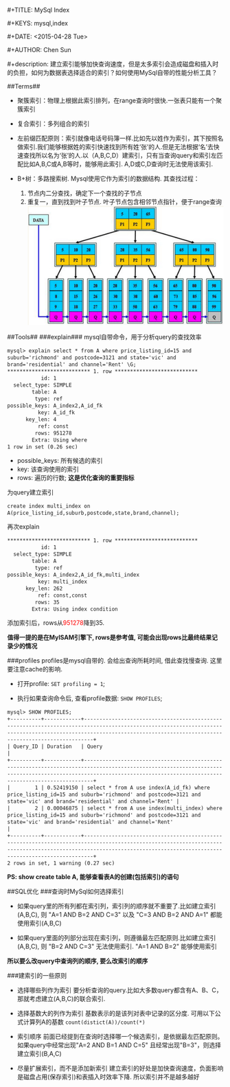  #+TITLE: MySql Index

 #+KEYS: mysql,index

 #+DATE: <2015-04-28 Tue>

 #+AUTHOR: Chen Sun

 #+description: 建立索引能够加快查询速度，但是太多索引会造成磁盘和插入时的负担，如何为数据表选择适合的索引？如何使用MySql自带的性能分析工具？

##Terms##
* 聚簇索引：物理上根据此索引排列，在range查询时很快.一张表只能有一个聚簇索引

* 复合索引：多列组合的索引

* 左前缀匹配原则：索引就像电话号码簿一样.比如先以姓作为索引，其下按照名做索引.我们能够根据姓的索引快速找到所有姓‘张’的人.但是无法根据‘名’去快速查找所以名为‘张’的人.以（A,B,C,D）建索引，只有当查询query和索引左匹配比如A,B,C或A,B等时，能够用此索引. A,D或C,D查询时无法使用该索引.

* B+树：多路搜索树. Mysql使用它作为索引的数据结构. 其查找过程：
    1. 节点内二分查找，确定下一个查找的子节点
    2. 重复一，直到找到叶子节点. 叶子节点包含相邻节点指针，便于range查询
![B+Tree](../imgs/b+tree.png)


##Tools##
###explain###
mysql自带命令，用于分析query的查找效率
```
mysql> explain select * from A where price_listing_id=15 and suburb='richmond' and postcode=3121 and state='vic' and brand='residential' and channel='Rent' \G;
*************************** 1. row ***************************
           id: 1
  select_type: SIMPLE
        table: A
         type: ref
possible_keys: A_index2,A_id_fk
          key: A_id_fk
      key_len: 4
          ref: const
         rows: 951278
        Extra: Using where
1 row in set (0.26 sec)
```

* possible_keys: 所有候选的索引
* key: 该查询使用的索引
* rows: 遍历的行数; **这是优化查询的重要指标**

为query建立索引
```
create index multi_index on A(price_listing_id,suburb,postcode,state,brand,channel);
```
再次explain
```
*************************** 1. row ***************************
           id: 1
  select_type: SIMPLE
        table: A
         type: ref
possible_keys: A_index2,A_id_fk,multi_index
          key: multi_index
      key_len: 262
          ref: const,const
         rows: 35
        Extra: Using index condition
```
添加索引后，rows从<span style='color:red'>951278</span>降到35.

**值得一提的是在MyISAM引擎下, rows是参考值, 可能会出现rows比最终结果记录少的情况**

###profiles
profiles是mysql自带的. 会给出查询所耗时间, 借此查找慢查询. 这里要注意cache的影响.

* 打开profile: ```SET profiling = 1```;

* 执行如果查询命令后, 查看profile数据: ```SHOW PROFILES```;
```
mysql> SHOW PROFILES;
+----------+------------+---------------------------------------------------------------------------------------------------------------------------------------------------------------------------------------------------------------------+
| Query_ID | Duration   | Query                                                                                                                                                                                                               |
+----------+------------+---------------------------------------------------------------------------------------------------------------------------------------------------------------------------------------------------------------------+
|        1 | 0.52419150 | select * from A use index(A_id_fk) where price_listing_id=15 and suburb='richmond' and postcode=3121 and state='vic' and brand='residential' and channel='Rent' |
|        2 | 0.00046875 | select * from A use index(multi_index) where price_listing_id=15 and suburb='richmond' and postcode=3121 and state='vic' and brand='residential' and channel='Rent'                              |
+----------+------------+---------------------------------------------------------------------------------------------------------------------------------------------------------------------------------------------------------------------+
2 rows in set, 1 warning (0.27 sec)
```

**PS: show create table A, 能够查看表A的创建(包括索引)的语句**

##SQL优化
###查询时MySql如何选择索引
* 如果query里的所有列都在索引列，索引列的顺序就不重要了.比如建立索引(A,B,C), 则 "A=1 AND B=2 AND C=3" 以及 "C=3 AND B=2 AND A=1" 都能使用索引(A,B,C)

* 如果query里面的列部分出现在索引列，则遵循最左匹配原则.比如建立索引(A,B,C), 则 "B=2 AND C=3" 无法使用索引. "A=1 AND B=2" 能够使用索引

**所以要么改query中查询列的顺序, 要么改索引的顺序**

###建索引的一些原则
- 选择哪些列作为索引
  要分析查询的query.比如大多数query都含有A、B、C，那就考虑建立(A,B,C)的联合索引.

- 选择基数大的列作为索引
  基数表示的是该列对表中记录的区分度. 可用以下公式计算列A的基数
  ```count(distict(A))/count(*)```

- 索引顺序
  前面已经提到在查询时选择哪一个候选索引，是依据最左匹配原则。如果query中经常出现"A=2 AND B=1 AND C=5" 且经常出现"B=3"，则选择建立索引(B,A,C)



- 尽量扩展索引，而不是添加新索引
  建立索引的好处是加快查询速度，负面影响是磁盘占用(保存索引)和表插入时效率下降. 所以索引并不是越多越好
